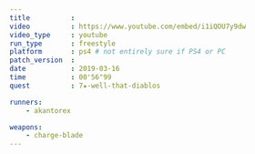 ```yaml
---
title          :
video          : https://www.youtube.com/embed/i1iQOU7y9dw
video_type     : youtube
run_type       : freestyle
platform       : ps4 # not entirely sure if PS4 or PC
patch_version  :
date           : 2019-03-16
time           : 00'56"99
quest          : 7★-well-that-diablos

runners:
    - akantorex

weapons:
    - charge-blade
---
```

